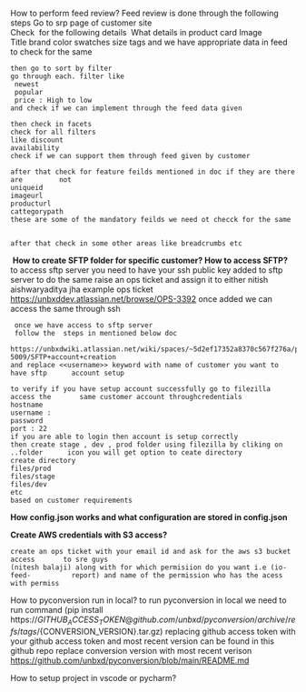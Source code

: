 

How to perform feed review?
	Feed review is done through the following steps
	Go to srp page of customer site  
	Check  for the following details 
	What details in product card
	Image  
	Title
	brand
	color swatches
	size
	tags
	and we have appropriate data in feed to check for the same
	
	then go to sort by filter
	go through each. filter like
	 newest
	 popular
	 price : High to low
	and check if we can implement through the feed data given
	
	then check in facets
	check for all filters
	like discount
	availability
	check if we can support them through feed given by customer
	 
	after that check for feature feilds mentioned in doc if they are there are         not
	uniqueid
	imageurl
	producturl
	cattegorypath
	these are some of the mandatory feilds we need ot checck for the same
	
	
	after that check in some other areas like breadcrumbs etc


 **How to create SFTP folder for specific customer? How to access SFTP?**
	to access sftp server
	you need to have your ssh public key added to sftp server
	to do the same raise an ops ticket 
	and assign it to either
		nitish
		 aishwaryaditya jha
	example ops ticket
	https://unbxddev.atlassian.net/browse/OPS-3392
	once added we can access the same through ssh
	
     once we have access to sftp server
     follow the  steps in mentioned below doc
     https://unbxdwiki.atlassian.net/wiki/spaces/~5d2ef17352a8370c567f276a/pages/231607             5009/SFTP+account+creation
	and replace <<username>> keyword with name of customer you want to have sftp      account setup
	
	to verify if you have setup account successfully go to filezilla access the       same customer account throughcredentials 
	hostname
	username : 
	password
	port : 22
	if you are able to login then account is setup correctly
	then create stage , dev , prod folder using filezilla by cliking on ..folder      icon you will get option to ceate directory
	create directory
	files/prod
	files/stage
	files/dev 
	etc
	based on customer requirements


**How config.json works and what configuration are stored in config.json**



**Create AWS credentials with S3 access?**

	create an ops ticket with your email id and ask for the aws s3 bucket access       to sre guys 
	(nitesh balaji) along with for which permisiion do you want i.e (io-feed-          report) and name of the permission who has the acess with permiss




How to pyconversion run in local?
to run pyconversion in local 
we need to run command (pip install https://${GITHUB_ACCESS_TOKEN}@github.com/unbxd/pyconversion/archive/refs/tags/${CONVERSION_VERSION}.tar.gz) replacing github access token with your github access token and most recent version can be found in this github repo replace conversion version with most recent verison
https://github.com/unbxd/pyconversion/blob/main/README.md





How to setup project in vscode or pycharm?
